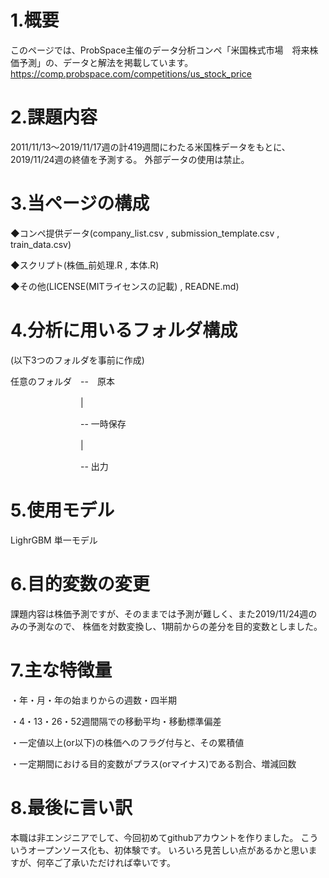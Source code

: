 # 1.概要
このページでは、ProbSpace主催のデータ分析コンペ「米国株式市場　将来株価予測」の、データと解法を掲載しています。
https://comp.probspace.com/competitions/us_stock_price

# 2.課題内容
2011/11/13～2019/11/17週の計419週間にわたる米国株データをもとに、2019/11/24週の終値を予測する。
外部データの使用は禁止。

# 3.当ページの構成
◆コンペ提供データ(company_list.csv , submission_template.csv , train_data.csv)

◆スクリプト(株価_前処理.R , 本体.R)

◆その他(LICENSE(MITライセンスの記載) , READNE.md)

# 4.分析に用いるフォルダ構成
(以下3つのフォルダを事前に作成)

任意のフォルダ　--　原本

　　　　　　　　|
        
　　　　　　　　-- 一時保存
        
　　　　　　　　|
        
　　　　　　　　-- 出力
# 5.使用モデル
LighrGBM 単一モデル

# 6.目的変数の変更
課題内容は株価予測ですが、そのままでは予測が難しく、また2019/11/24週のみの予測なので、
株価を対数変換し、1期前からの差分を目的変数としました。

# 7.主な特徴量
・年・月・年の始まりからの週数・四半期

・4・13・26・52週間隔での移動平均・移動標準偏差

・一定値以上(or以下)の株価へのフラグ付与と、その累積値

・一定期間における目的変数がプラス(orマイナス)である割合、増減回数

# 8.最後に言い訳
本職は非エンジニアでして、今回初めてgithubアカウントを作りました。
こういうオープンソース化も、初体験です。
いろいろ見苦しい点があるかと思いますが、何卒ご了承いただければ幸いです。
